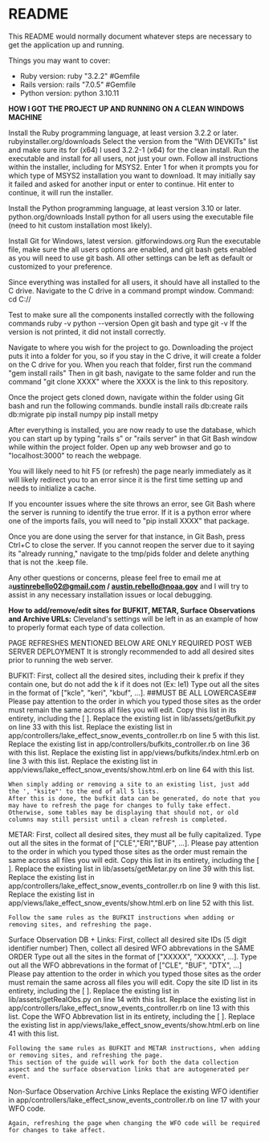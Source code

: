 # README

This README would normally document whatever steps are necessary to get the
application up and running.

Things you may want to cover:

* Ruby version: ruby "3.2.2" #Gemfile
* Rails version: rails "7.0.5" #Gemfile
* Python version: python 3.10.11

**HOW I GOT THE PROJECT UP AND RUNNING ON A CLEAN WINDOWS MACHINE**

Install the Ruby programming language, at least version 3.2.2 or later.
rubyinstaller.org/downloads
Select the version from the "With DEVKITs" list and make sure its for (x64)
I used 3.2.2-1 (x64) for the clean install.
Run the executable and install for all users, not just your own.
Follow all instructions within the installer, including for MSYS2. Enter 1 for when it prompts you for which type of MSYS2 installation you want to download.
It may initially say it failed and asked for another input or enter to continue. Hit enter to continue, it will run the installer.

Install the Python programming language, at least version 3.10 or later.
python.org/downloads
Install python for all users using the executable file (need to hit custom installation most likely).

Install Git for Windows, latest version.
gitforwindows.org
Run the executable file, make sure the all users options are enabled, and git bash gets enabled as you will need to use git bash. All other settings can be left as default or customized to your preference.

Since everything was installed for all users, it should have all installed to the C drive. Navigate to the C drive in a command prompt window.
Command: cd C://

Test to make sure all the components installed correctly with the following commands
ruby -v
python --version
Open git bash and type git -v
If the version is not printed, it did not install correctly.

Navigate to where you wish for the project to go. Downloading the project puts it into a folder for you, so if you stay in the C drive, it will create a folder on the C drive for you.
When you reach that folder, first run the command "gem install rails"
Then in git bash, navigate to the same folder and run the command "git clone XXXX" where the XXXX is the link to this repository.

Once the project gets cloned down, navigate within the folder using Git bash and run the following commands.
bundle install
rails db:create
rails db:migrate
pip install numpy
pip install metpy

After everything is installed, you are now ready to use the database, which you can start up by typing "rails s" or "rails server" in that Git Bash window while within the project folder. Open up any web browser and go to "localhost:3000" to reach the webpage.

You will likely need to hit F5 (or refresh) the page nearly immediately as it will likely redirect you to an error since it is the first time setting up and needs to initialize a cache.

If you encounter issues where the site throws an error, see Git Bash where the server is running to identify the true error. If it is a python error where one of the imports fails, you will need to "pip install XXXX" that package.

Once you are done using the server for that instance, in Git Bash, press Ctrl+C to close the server.
If you cannot reopen the server due to it saying its "already running," navigate to the tmp/pids folder and delete anything that is not the .keep file.

Any other questions or concerns, please feel free to email me at a**ustinrebello02@gmail.com / austin.rebello@noaa.gov** and I will try to assist in any necessary installation issues or local debugging.



**How to add/remove/edit sites for BUFKIT, METAR, Surface Observations and Archive URLs:**
Cleveland's settings will be left in as an example of how to properly format each type of data collection.

PAGE REFRESHES MENTIONED BELOW ARE ONLY REQUIRED POST WEB SERVER DEPLOYMENT
It is strongly recommended to add all desired sites prior to running the web server.

BUFKIT:
    First, collect all the desired sites, including their k prefix if they contain one, but do not add the k if it does not (Ex: le1)
    Type out all the sites in the format of ["kcle", "keri", "kbuf", ...]. ##MUST BE ALL LOWERCASE##
    Please pay attention to the order in which you typed those sites as the order must remain the same across all files you will edit.
    Copy this list in its entirety, including the [ ].
    Replace the existing list in lib/assets/getBufkit.py on line 33 with this list.
    Replace the existing list in app/controllers/lake_effect_snow_events_controller.rb on line 5 with this list.
    Replace the existing list in app/controllers/bufkits_controller.rb on line 36 with this list.
    Replace the existing list in app/views/bufkits/index.html.erb on line 3 with this list.
    Replace the existing list in app/views/lake_effect_snow_events/show.html.erb on line 64 with this list.

    When simply adding or removing a site to an existing list, just add the ', "ksite"' to the end of all 5 lists.
    After this is done, the bufkit data can be generated, do note that you may have to refresh the page for changes to fully take effect.
    Otherwise, some tables may be displaying that should not, or old columns may still persist until a clean refresh is completed.

METAR:
    First, collect all desired sites, they must all be fully capitalized.
    Type out all the sites in the format of ["CLE","ERI","BUF", ...].
    Please pay attention to the order in which you typed those sites as the order must remain the same across all files you will edit.
    Copy this list in its entirety, including the [ ].
    Replace the existing list in lib/assets/getMetar.py on line 39 with this list.
    Replace the existing list in app/controllers/lake_effect_snow_events_controller.rb on line 9 with this list.
    Replace the existing list in app/views/lake_effect_snow_events/show.html.erb on line 52 with this list.

    Follow the same rules as the BUFKIT instructions when adding or removing sites, and refreshing the page.

Surface Observation DB + Links:
    First, collect all desired site IDs (5 digit identifier number)
    Then, collect all desired WFO abbrevations in the SAME ORDER
    Type out all the sites in the format of ["XXXXX", "XXXXX", ...].
    Type out all the WFO abbrevations in the format of ["CLE", "BUF", "DTX", ...]
    Please pay attention to the order in which you typed those sites as the order must remain the same across all files you will edit.
    Copy the site ID list in its entirety, including the [ ].
    Replace the existing list in lib/assets/getRealObs.py on line 14 with this list.
    Replace the existing list in app/controllers/lake_effect_snow_events_controller.rb on line 13 with this list.
    Cope the WFO Abbrevation list  in its entirety, including the [ ].
    Replace the existing list in app/views/lake_effect_snow_events/show.html.erb on line 41 with this list.

    Following the same rules as BUFKIT and METAR instructions, when adding or removing sites, and refreshing the page.
    This section of the guide will work for both the data collection aspect and the surface observation links that are autogenerated per event.

Non-Surface Observation Archive Links
    Replace the existing WFO identifier in app/controllers/lake_effect_snow_events_controller.rb on line 17 with your WFO code.

    Again, refreshing the page when changing the WFO code will be required for changes to take affect.
    

